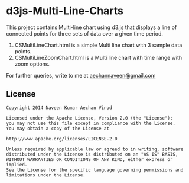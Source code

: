 d3js-Multi-Line-Charts
======================

This project contains Multi-line chart using d3.js that displays a line of connected points for three sets of data over a given time period.

1. CSMultiLineChart.html is a simple Multi line chart with 3 sample data points.
2. CSMultiLineZoomChart.html is a Multi line chart with time range with zoom options.

For further queries, write to me at aechannaveen@gmail.com



License
-------

    Copyright 2014 Naveen Kumar Aechan Vinod
    
    Licensed under the Apache License, Version 2.0 (the "License");
    you may not use this file except in compliance with the License.
    You may obtain a copy of the License at
    
    http://www.apache.org/licenses/LICENSE-2.0
    
    Unless required by applicable law or agreed to in writing, software
    distributed under the License is distributed on an "AS IS" BASIS,
    WITHOUT WARRANTIES OR CONDITIONS OF ANY KIND, either express or implied.
    See the License for the specific language governing permissions and
    limitations under the License.
